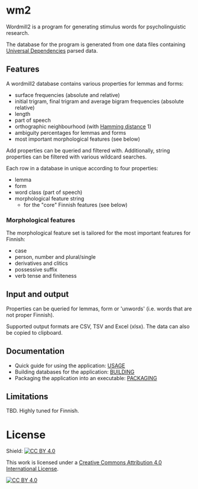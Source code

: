 # wm2

Wordmill2 is a program for generating stimulus words for psycholinguistic research.

The database for the program is generated from one data files containing [Universal Dependencies](https://universaldependencies.org/fi/) parsed data.

## Features

A wordmill2 database contains various properties for lemmas and forms:
 - surface frequencies (absolute and relative)
 - initial trigram, final trigram and average bigram frequencies (absolute relative)
 - length
 - part of speech
 - orthographic neighbourhood (with [Hamming distance](https://en.wikipedia.org/wiki/Hamming_distance) 1)
 - ambiguity percentages for lemmas and forms
 - most important morphological features (see below)

Add properties can be queried and filtered with. Additionally, string properties can be filtered with various wildcard searches.

Each row in a database in unique according to four properties:
 - lemma
 - form
 - word class (part of speech)
 - morphological feature string
   - for the "core" Finnish features (see below)

### Morphological features

The morphological feature set is tailored for the most important features for Finnish:
 - case
 - person, number and plural/single
 - derivatives and clitics
 - possessive suffix
 - verb tense and finiteness

## Input and output

Properties can be queried for lemmas, form or 'unwords' (i.e. words that are not proper Finnish).

Supported output formats are CSV, TSV and Excel (xlsx). The data can also be copied to clipboard.

## Documentation

 - Quick guide for using the application: [USAGE](USAGE.md)
 - Building databases for the application: [BUILDING](BUILDING.md)
 - Packaging the application into an executable: [PACKAGING](PACKAGING.md)

## Limitations

TBD. Highly tuned for Finnish.

# License

Shield: [![CC BY 4.0][cc-by-shield]][cc-by]

This work is licensed under a
[Creative Commons Attribution 4.0 International License][cc-by].

[![CC BY 4.0][cc-by-image]][cc-by]

[cc-by]: http://creativecommons.org/licenses/by/4.0/
[cc-by-image]: https://i.creativecommons.org/l/by/4.0/88x31.png
[cc-by-shield]: https://img.shields.io/badge/License-CC%20BY%204.0-lightgrey.svg
